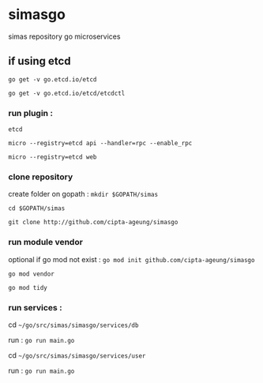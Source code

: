 # simasgo
simas repository go microservices

## if using etcd
`go get -v go.etcd.io/etcd`

`go get -v go.etcd.io/etcd/etcdctl`

### run plugin :

`etcd`

`micro --registry=etcd api --handler=rpc --enable_rpc`

`micro --registry=etcd web`

### clone repository

create folder on gopath : `mkdir $GOPATH/simas`

`cd $GOPATH/simas`

`git clone http://github.com/cipta-ageung/simasgo`

### run module vendor

optional if go mod not exist : `go mod init github.com/cipta-ageung/simasgo`

`go mod vendor`

`go mod tidy`

### run services :

cd `~/go/src/simas/simasgo/services/db`

run : `go run main.go`

cd `~/go/src/simas/simasgo/services/user`

run : `go run main.go`
